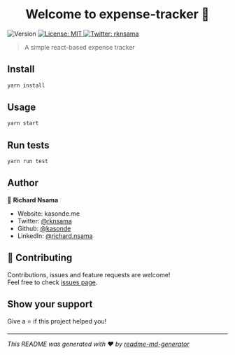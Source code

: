 <h1 align="center">Welcome to expense-tracker 👋</h1>
<p>
  <img alt="Version" src="https://img.shields.io/badge/version-0.1.0-blue.svg?cacheSeconds=2592000" />
  <a href="#" target="_blank">
    <img alt="License: MIT" src="https://img.shields.io/badge/License-MIT-yellow.svg" />
  </a>
  <a href="https://twitter.com/rknsama" target="_blank">
    <img alt="Twitter: rknsama" src="https://img.shields.io/twitter/follow/rknsama.svg?style=social" />
  </a>
</p>

> A simple react-based expense tracker

## Install

```sh
yarn install
```

## Usage

```sh
yarn start
```

## Run tests

```sh
yarn run test
```

## Author

👤 **Richard Nsama**

* Website: kasonde.me
* Twitter: [@rknsama](https://twitter.com/rknsama)
* Github: [@kasonde](https://github.com/kasonde)
* LinkedIn: [@richard.nsama](https://linkedin.com/in/richard.nsama)

## 🤝 Contributing

Contributions, issues and feature requests are welcome!<br />Feel free to check [issues page](https://github.com/kasonde/expense-tracker/issues). 

## Show your support

Give a ⭐️ if this project helped you!

***
_This README was generated with ❤️ by [readme-md-generator](https://github.com/kefranabg/readme-md-generator)_